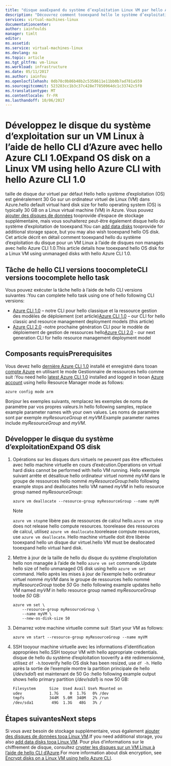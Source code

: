 ```yaml
---
title: "disque aaaExpand du système d’exploitation Linux VM par hello Azure CLI 1.0 | Documents Microsoft"
description: "Découvrez comment tooexpand hello le système d’exploitation (OS) de disque virtuel sur un VM Linux à l’aide de hello Azure CLI 1.0 et le modèle de déploiement du Gestionnaire de ressources hello"
services: virtual-machines-linux
documentationcenter: 
author: iainfoulds
manager: timlt
editor: 
ms.assetid: 
ms.service: virtual-machines-linux
ms.devlang: na
ms.topic: article
ms.tgt_pltfrm: vm-linux
ms.workload: infrastructure
ms.date: 05/11/2017
ms.author: iainfou
ms.openlocfilehash: 0db78c0b86b48b2c5358611e11bb0b7ad781a559
ms.sourcegitcommit: 523283cc1b3c37c428e77850964dc1c33742c5f0
ms.translationtype: MT
ms.contentlocale: fr-FR
ms.lasthandoff: 10/06/2017
---
```

# <a name="expand-os-disk-on-a-linux-vm-using-hello-azure-cli-with-hello-azure-cli-10"></a><span data-ttu-id="a8beb-103">Développez le disque du système d’exploitation sur un VM Linux à l’aide de hello CLI d’Azure avec hello Azure CLI 1.0</span><span class="sxs-lookup"><span data-stu-id="a8beb-103">Expand OS disk on a Linux VM using hello Azure CLI with hello Azure CLI 1.0</span></span>
<span data-ttu-id="a8beb-104">taille de disque dur virtuel par défaut Hello hello système d’exploitation (OS) est généralement 30 Go sur un ordinateur virtuel de Linux (VM) dans Azure.</span><span class="sxs-lookup"><span data-stu-id="a8beb-104">hello default virtual hard disk size for hello operating system (OS) is typically 30 GB on a Linux virtual machine (VM) in Azure.</span></span> <span data-ttu-id="a8beb-105">Vous pouvez [ajouter des disques de données](add-disk.md) tooprovide d’espace de stockage supplémentaire, mais vous souhaiterez peut-être également disque hello du système d’exploitation de tooexpand.</span><span class="sxs-lookup"><span data-stu-id="a8beb-105">You can [add data disks](add-disk.md) tooprovide for additional storage space, but you may also wish tooexpand hello OS disk.</span></span> <span data-ttu-id="a8beb-106">Cet article décrit en détail comment tooexpand hello du système d’exploitation du disque pour un VM Linux à l’aide de disques non managés avec hello Azure CLI 1.0.</span><span class="sxs-lookup"><span data-stu-id="a8beb-106">This article details how tooexpand hello OS disk for a Linux VM using unmanaged disks with hello Azure CLI 1.0.</span></span>

## <a name="cli-versions-toocomplete-hello-task"></a><span data-ttu-id="a8beb-107">Tâche de hello CLI versions toocomplete</span><span class="sxs-lookup"><span data-stu-id="a8beb-107">CLI versions toocomplete hello task</span></span>
<span data-ttu-id="a8beb-108">Vous pouvez exécuter la tâche hello à l’aide de hello CLI versions suivantes :</span><span class="sxs-lookup"><span data-stu-id="a8beb-108">You can complete hello task using one of hello following CLI versions:</span></span>

- <span data-ttu-id="a8beb-109">[Azure CLI 1.0](#prerequisites) – notre CLI pour hello classique et la ressource gestion des modèles de déploiement (cet article)</span><span class="sxs-lookup"><span data-stu-id="a8beb-109">[Azure CLI 1.0](#prerequisites) – our CLI for hello classic and resource management deployment models (this article)</span></span>
- <span data-ttu-id="a8beb-110">[Azure CLI 2.0](expand-disks.md) -notre prochaine génération CLI pour le modèle de déploiement de gestion de ressources hello</span><span class="sxs-lookup"><span data-stu-id="a8beb-110">[Azure CLI 2.0](expand-disks.md) - our next generation CLI for hello resource management deployment model</span></span>

## <a name="prerequisites"></a><span data-ttu-id="a8beb-111">Composants requis</span><span class="sxs-lookup"><span data-stu-id="a8beb-111">Prerequisites</span></span>
<span data-ttu-id="a8beb-112">Vous devez hello [dernière Azure CLI 1.0](../../cli-install-nodejs.md) installé et enregistré dans tooan [compte Azure](https://azure.microsoft.com/pricing/free-trial/) en utilisant le mode Gestionnaire de ressources hello comme suit :</span><span class="sxs-lookup"><span data-stu-id="a8beb-112">You need hello [latest Azure CLI 1.0](../../cli-install-nodejs.md) installed and logged in tooan [Azure account](https://azure.microsoft.com/pricing/free-trial/) using hello Resource Manager mode as follows:</span></span>

```azurecli
azure config mode arm
```

<span data-ttu-id="a8beb-113">Bonjour les exemples suivants, remplacez les exemples de noms de paramètre par vos propres valeurs.</span><span class="sxs-lookup"><span data-stu-id="a8beb-113">In hello following samples, replace example parameter names with your own values.</span></span> <span data-ttu-id="a8beb-114">Les noms de paramètre sont par exemple *myResourceGroup* et *myVM*.</span><span class="sxs-lookup"><span data-stu-id="a8beb-114">Example parameter names include *myResourceGroup* and *myVM*.</span></span>

## <a name="expand-os-disk"></a><span data-ttu-id="a8beb-115">Développer le disque du système d’exploitation</span><span class="sxs-lookup"><span data-stu-id="a8beb-115">Expand OS disk</span></span>

1. <span data-ttu-id="a8beb-116">Opérations sur les disques durs virtuels ne peuvent pas être effectuées avec hello machine virtuelle en cours d’exécution.</span><span class="sxs-lookup"><span data-stu-id="a8beb-116">Operations on virtual hard disks cannot be performed with hello VM running.</span></span> <span data-ttu-id="a8beb-117">Hello exemple suivant arrête et désalloue hello ordinateur virtuel nommé *myVM* dans le groupe de ressources hello nommé *myResourceGroup*:</span><span class="sxs-lookup"><span data-stu-id="a8beb-117">hello following example stops and deallocates hello VM named *myVM* in hello resource group named *myResourceGroup*:</span></span>

    ```azurecli
    azure vm deallocate --resource-group myResourceGroup --name myVM
    ```

    > [!NOTE]
    > <span data-ttu-id="a8beb-118">`azure vm stop`ne libère pas de ressources de calcul hello.</span><span class="sxs-lookup"><span data-stu-id="a8beb-118">`azure vm stop` does not release hello compute resources.</span></span> <span data-ttu-id="a8beb-119">toorelease des ressources de calcul, utilisez `azure vm deallocate`.</span><span class="sxs-lookup"><span data-stu-id="a8beb-119">toorelease compute resources, use `azure vm deallocate`.</span></span> <span data-ttu-id="a8beb-120">Hello machine virtuelle doit être libérée tooexpand hello un disque dur virtuel.</span><span class="sxs-lookup"><span data-stu-id="a8beb-120">hello VM must be deallocated tooexpand hello virtual hard disk.</span></span>

2. <span data-ttu-id="a8beb-121">Mettre à jour de la taille de hello du disque du système d’exploitation hello non managée à l’aide de hello `azure vm set` commande.</span><span class="sxs-lookup"><span data-stu-id="a8beb-121">Update hello size of hello unmanaged OS disk using hello `azure vm set` command.</span></span> <span data-ttu-id="a8beb-122">Hello après les mises à jour de l’exemple hello ordinateur virtuel nommé *myVM* dans le groupe de ressources hello nommé *myResourceGroup* toobe *50* Go :</span><span class="sxs-lookup"><span data-stu-id="a8beb-122">hello following example updates hello VM named *myVM* in hello resource group named *myResourceGroup* toobe *50* GB:</span></span>

    ```azurecli
    azure vm set \
        --resource-group myResourceGroup \
        --name myVM \
        --new-os-disk-size 50
    ```

3. <span data-ttu-id="a8beb-123">Démarrez votre machine virtuelle comme suit :</span><span class="sxs-lookup"><span data-stu-id="a8beb-123">Start your VM as follows:</span></span>

    ```azurecli
    azure vm start --resource-group myResourceGroup --name myVM
    ```

4. <span data-ttu-id="a8beb-124">SSH tooyour machine virtuelle avec les informations d’identification appropriées hello.</span><span class="sxs-lookup"><span data-stu-id="a8beb-124">SSH tooyour VM with hello appropriate credentials.</span></span> <span data-ttu-id="a8beb-125">disque de hello du système d’exploitation tooverify a été redimensionné, utilisez `df -h`.</span><span class="sxs-lookup"><span data-stu-id="a8beb-125">tooverify hello OS disk has been resized, use `df -h`.</span></span> <span data-ttu-id="a8beb-126">Hello après la sortie de l’exemple montre la partition principale de hello (*/dev/sda1*) est maintenant de 50 Go :</span><span class="sxs-lookup"><span data-stu-id="a8beb-126">hello following example output shows hello primary partition (*/dev/sda1*) is now 50 GB:</span></span>

    ```bash
    Filesystem      Size  Used Avail Use% Mounted on
    udev            1.7G     0  1.7G   0% /dev
    tmpfs           344M  5.0M  340M   2% /run
    /dev/sda1        49G  1.3G   48G   3% /
    ```

## <a name="next-steps"></a><span data-ttu-id="a8beb-127">Étapes suivantes</span><span class="sxs-lookup"><span data-stu-id="a8beb-127">Next steps</span></span>
<span data-ttu-id="a8beb-128">Si vous avez besoin de stockage supplémentaire, vous également [ajouter des disques de données tooa Linux VM](add-disk.md).</span><span class="sxs-lookup"><span data-stu-id="a8beb-128">If you need additional storage, you also [add data disks tooa Linux VM](add-disk.md).</span></span> <span data-ttu-id="a8beb-129">Pour plus d’informations sur le chiffrement de disque, consultez [crypter les disques sur un VM Linux à l’aide de hello CLI d’Azure](encrypt-disks.md).</span><span class="sxs-lookup"><span data-stu-id="a8beb-129">For more information about disk encryption, see [Encrypt disks on a Linux VM using hello Azure CLI](encrypt-disks.md).</span></span>
